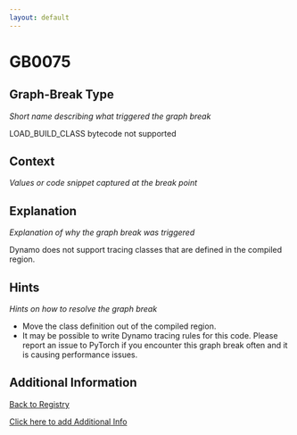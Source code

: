 ```yaml
---
layout: default
---
```

# GB0075

## Graph-Break Type
*Short name describing what triggered the graph break*

LOAD_BUILD_CLASS bytecode not supported

## Context
*Values or code snippet captured at the break point*



## Explanation
*Explanation of why the graph break was triggered*

Dynamo does not support tracing classes that are defined in the compiled region.

## Hints
*Hints on how to resolve the graph break*

- Move the class definition out of the compiled region.
- It may be possible to write Dynamo tracing rules for this code. Please report an issue to PyTorch if you encounter this graph break often and it is causing performance issues.


## Additional Information

<!-- ADDITIONAL INFORMATION START - Add custom information below this line -->

<!-- ADDITIONAL INFORMATION END -->

[Back to Registry](../index.html)

[Click here to add Additional Info](https://github.com/pytorch-labs/compile-graph-break-site/edit/main/docs/gb/gb0075.md)
